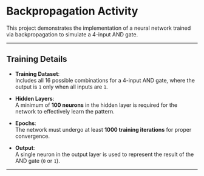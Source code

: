 # **Backpropagation Activity**

This project demonstrates the implementation of a neural network trained via backpropagation to simulate a 4-input AND gate.

---

## **Training Details**

- **Training Dataset**:  
  Includes all 16 possible combinations for a 4-input AND gate, where the output is `1` only when all inputs are `1`.

- **Hidden Layers**:  
  A minimum of **100 neurons** in the hidden layer is required for the network to effectively learn the pattern.

- **Epochs**:  
  The network must undergo at least **1000 training iterations** for proper convergence.

- **Output**:  
  A single neuron in the output layer is used to represent the result of the AND gate (`0` or `1`).

---
